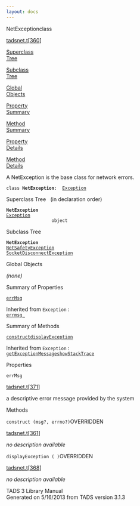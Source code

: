 ```yaml
---
layout: docs
---
```

<span class="title">NetException</span><span class="type">class</span>

[tadsnet.t](../file/tadsnet.t.html)\[[360](../source/tadsnet.t.html#360)\]

[Superclass  
Tree](#_SuperClassTree_)

[Subclass  
Tree](#_SubClassTree_)

[Global  
Objects](#_ObjectSummary_)

[Property  
Summary](#_PropSummary_)

[Method  
Summary](#_MethodSummary_)

[Property  
Details](#_Properties_)

[Method  
Details](#_Methods_)

<div class="fdesc">

A NetException is the base class for network errors.

`class `**`NetException`**` :   `[`Exception`](../object/Exception.html)

</div>

<span id="_SuperClassTree_"></span>

<div class="mjhd">

<span class="hdln">Superclass Tree</span>   (in declaration order)

</div>

**`NetException`**  
[`Exception`](../object/Exception.html)  
`                 object`  
<span id="_SubClassTree_"></span>

<div class="mjhd">

<span class="hdln">Subclass Tree</span>  

</div>

**`NetException`**  
[`NetSafetyException`](../object/NetSafetyException.html)  
[`SocketDisconnectException`](../object/SocketDisconnectException.html)  
<span id="_ObjectSummary_"></span>

<div class="mjhd">

<span class="hdln">Global Objects</span>  

</div>

*(none)* <span id="_PropSummary_"></span>

<div class="mjhd">

<span class="hdln">Summary of Properties</span>  

</div>

[`errMsg`](#errMsg)

Inherited from `Exception` :  
[`errmsg_`](../object/Exception.html#errmsg_)

<span id="_MethodSummary_"></span>

<div class="mjhd">

<span class="hdln">Summary of Methods</span>  

</div>

[`construct`](#construct)[`displayException`](#displayException)

Inherited from `Exception` :  
[`getExceptionMessage`](../object/Exception.html#getExceptionMessage)[`showStackTrace`](../object/Exception.html#showStackTrace)

<span id="_Properties_"></span>

<div class="mjhd">

<span class="hdln">Properties</span>  

</div>

<span id="errMsg"></span>

`errMsg`

[tadsnet.t](../file/tadsnet.t.html)\[[371](../source/tadsnet.t.html#371)\]

<div class="desc">

a descriptive error message provided by the system

</div>

<span id="_Methods_"></span>

<div class="mjhd">

<span class="hdln">Methods</span>  

</div>

<span id="construct"></span>

`construct (msg?, errno?)`<span class="rem">OVERRIDDEN</span>

[tadsnet.t](../file/tadsnet.t.html)\[[361](../source/tadsnet.t.html#361)\]

<div class="desc">

*no description available*

</div>

<span id="displayException"></span>

`displayException ( )`<span class="rem">OVERRIDDEN</span>

[tadsnet.t](../file/tadsnet.t.html)\[[368](../source/tadsnet.t.html#368)\]

<div class="desc">

*no description available*

</div>

<div class="ftr">

TADS 3 Library Manual  
Generated on 5/16/2013 from TADS version 3.1.3

</div>
